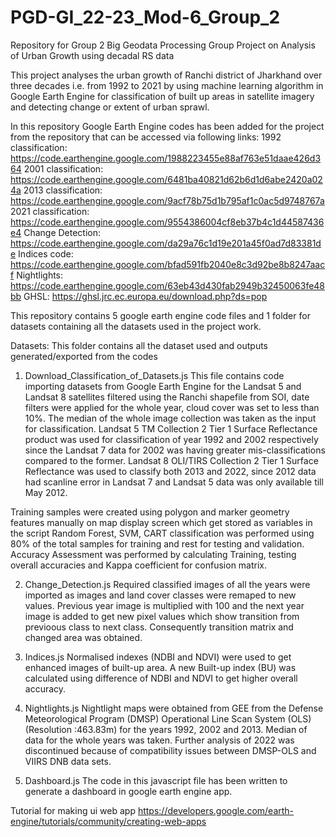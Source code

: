 # PGD-GI_22-23_Mod-6_Group_2
Repository for Group 2 Big Geodata Processing Group Project on Analysis of Urban Growth using decadal RS data 

This project analyses the urban growth of Ranchi district of Jharkhand over three decades i.e. from 1992 to 2021 by using machine learning algorithm in Google Earth Engine for classification of built up areas in satellite imagery and detecting change or extent of urban sprawl.

In this repository Google Earth Engine codes has been added for the project from the repository that can be accessed via following links:
1992 classification: https://code.earthengine.google.com/1988223455e88af763e51daae426d364
2001 classification: https://code.earthengine.google.com/6481ba40821d62b6d1d6abe2420a024a
2013 classification: https://code.earthengine.google.com/9acf78b75d1b795af1c0ac5d9748767a
2021 classification: https://code.earthengine.google.com/9554386004cf8eb37b4c1d44587436e4
Change Detection: https://code.earthengine.google.com/da29a76c1d19e201a45f0ad7d83381de
Indices code: https://code.earthengine.google.com/bfad591fb2040e8c3d92be8b8247aacf
Nightlights: https://code.earthengine.google.com/63eb43d430fab2949b32450063fe48bb
GHSL: https://ghsl.jrc.ec.europa.eu/download.php?ds=pop

This repository contains 5 google earth engine code files and 1 folder for datasets containing all the datasets used in the project work.

Datasets: This folder contains all the dataset used and outputs generated/exported from the codes

1. Download_Classification_of_Datasets.js
This file contains code importing datasets from Google Earth Engine for the Landsat 5 and Landsat 8 satellites filtered using the Ranchi shapefile from SOI, date filters were applied for the whole year, cloud cover was set to less than 10%. The median of the whole image collection was taken as the input for classification. Landsat 5 TM Collection 2 Tier 1 Surface Reflectance product was used for classification of year 1992 and 2002 respectively since the Landsat 7 data for 2002 was having greater mis-classifications compared to the former. Landsat 8 OLI/TIRS Collection 2 Tier 1 Surface Reflectance was used to classify both 2013 and 2022, since 2012 data had scanline error in Landsat 7 and Landsat 5 data was only available till May 2012. 

Training samples were created using polygon and marker geometry features manually on map display screen which get stored as variables in the script Random Forest, SVM, CART classification was performed using 80% of the total samples for training and rest for testing and validation. Accuracy Assessment was performed by calculating Training, testing overall accuracies and Kappa coefficient for confusion matrix.

2. Change_Detection.js
Required classified images of all the years were imported as images and land cover classes were remaped to new values. Previous year image is multiplied with 100 and the next year image is added to get new pixel values which show transition from previoous class to next class. Consequently transition matrix and changed area was obtained.

3. Indices.js
Normalised indexes (NDBI and NDVI) were used to get enhanced images of built-up area. A new Built-up index (BU) was calculated using difference of NDBI and NDVI to get higher overall accuracy.

4. Nightlights.js
Nightlight maps were obtained from GEE from the Defense Meteorological Program (DMSP) Operational Line Scan System (OLS) (Resolution :463.83m) for the years 1992, 2002 and 2013. Median of data for the whole years was taken. Further analysis of 2022 was discontinued because of compatibility issues between DMSP-OLS and VIIRS DNB data sets.

5. Dashboard.js
The code in this javascript file has been written to generate a dashboard in google earth engine app.

Tutorial for making ui web app
https://developers.google.com/earth-engine/tutorials/community/creating-web-apps